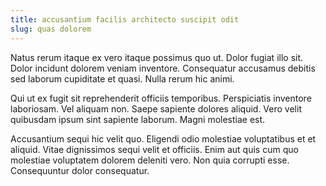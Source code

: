 ```yaml
---
title: accusantium facilis architecto suscipit odit
slug: quas dolorem
---
```


Natus rerum itaque ex vero itaque possimus quo ut. Dolor fugiat illo sit. Dolor incidunt dolorem veniam inventore. Consequatur accusamus debitis sed laborum cupiditate et quasi. Nulla rerum hic animi.

Qui ut ex fugit sit reprehenderit officiis temporibus. Perspiciatis inventore laboriosam. Vel aliquam non. Saepe sapiente dolores aliquid. Vero velit quibusdam ipsum sint sapiente laborum. Magni molestiae est.

Accusantium sequi hic velit quo. Eligendi odio molestiae voluptatibus et et aliquid. Vitae dignissimos sequi velit et officiis. Enim aut quis cum quo molestiae voluptatem dolorem deleniti vero. Non quia corrupti esse. Consequuntur dolor consequatur.
